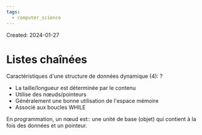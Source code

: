 ```yaml
---
tags:
  - computer_science
---
```

Created: 2024-01-27

# Listes chaînées

Caractéristiques d'une structure de données dynamique (4):
?
- La taille/longueur est déterminée par le contenu
- Utilise des nœuds/pointeurs
- Généralement une bonne utilisation de l'espace mémoire
- Associé aux boucles WHILE
<!--SR:!2024-03-07,12,190-->

En programmation, un nœud est:: une unité de base (objet) qui contient à la fois des données et un pointeur.
<!--SR:!2024-03-01,22,250-->